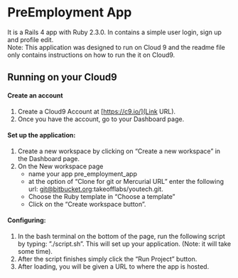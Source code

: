 # PreEmployment App

It is a Rails 4 app with Ruby 2.3.0. In contains a simple user login, sign up and profile edit.                                  
Note: This application was designed to run on Cloud 9 and the readme file only contains instructions on how to run the it on Cloud9.  

## Running on your Cloud9
#### Create an account
1. Create a Cloud9 Account at [https://c9.io/](Link URL).                                                                                  
2. Once you have the account, go to your Dashboard page.

#### Set up the application:                                                                                                                 
1. Create a new workspace by clicking on “Create a new workspace” in the Dashboard page.                                  
2. On the New workspace page                                                                                                                                                         
    * name your app pre_employment_app                                                                                    
    * at the option of “Clone for git or Mercurial URL” enter the following url: git@bitbucket.org:takeofflabs/youtech.git.        
    * Choose the Ruby template in “Choose a template”                                                             
    * Click on the “Create workspace button”.                                                                               

#### Configuring:
1. In the bash terminal on the bottom of the page, run the following script by typing: ”./script.sh”. This will set up your application. (Note: it will take some time). 
2. After the script finishes simply click the “Run Project” button.
3. After loading, you will be given a URL to where the app is hosted.
